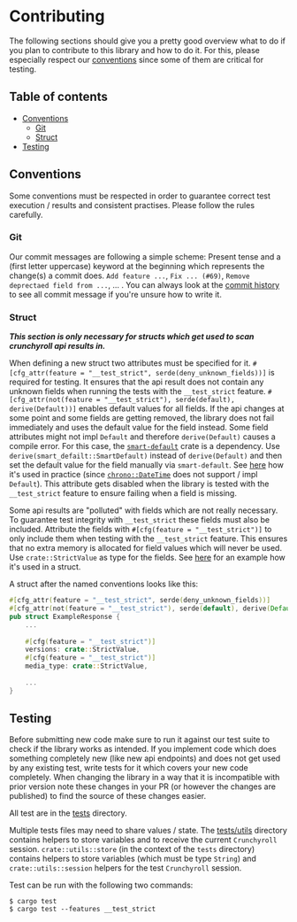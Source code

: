 # Contributing

The following sections should give you a pretty good overview what to do if you plan to contribute to this library and how to do it.
For this, please especially respect our [conventions](#conventions) since some of them are critical for testing.

## Table of contents
- [Conventions](#conventions)
  - [Git](#git)
  - [Struct](#struct)
- [Testing](#testing)

## Conventions

Some conventions must be respected in order to guarantee correct test execution / results and consistent practises.
Please follow the rules carefully.

### Git

Our commit messages are following a simple scheme: Present tense and a (first letter uppercase) keyword at the beginning which represents the change(s) a commit does.
`Add feature ...`, `Fix ... (#69)`, `Remove deprectaed field from ...`, ... .
You can always look at the [commit history](https://github.com/crunchy-labs/crunchyroll-rs/commits) to see all commit message if you're unsure how to write it.

### Struct

_**This section is only necessary for structs which get used to scan crunchyroll api results in.**_

When defining a new struct two attributes must be specified for it.
`#[cfg_attr(feature = "__test_strict", serde(deny_unknown_fields))]` is required for testing.
It ensures that the api result does not contain any unknown fields when running the tests with the `__test_strict` feature.
`#[cfg_attr(not(feature = "__test_strict"), serde(default), derive(Default))]` enables default values for all fields.
If the api changes at some point and some fields are getting removed, the library does not fail immediately and uses the default value for the field instead.
Some field attributes might not impl `Default` and therefore `derive(Default)` causes a compile error.
For this case, the [`smart-default`](https://github.com/idanarye/rust-smart-default) crate is a dependency.
Use `derive(smart_defailt::SmartDefault)` instead of `derive(Default)` and then set the default value for the field manually via `smart-default`.
See [here](https://github.com/crunchy-labs/crunchyroll-rs/blob/caf0018cd9bb93ac7948bcc47a0baffe3ed883a3/src/crunchyroll.rs#L229) how it's used in practice (since [`chrono::DateTime`](https://github.com/chronotope/chrono) does not support / impl `Default`).
This attribute gets disabled when the library is tested with the `__test_strict` feature to ensure failing when a field is missing.

Some api results are "polluted" with fields which are not really necessary.
To guarantee test integrity with `__test_strict` these fields must also be included.
Attribute the fields with `#[cfg(feature = "__test_strict")]` to only include them when testing with the `__test_strict` feature.
This ensures that no extra memory is allocated for field values which will never be used.
Use `crate::StrictValue` as type for the fields.
See [here](https://github.com/crunchy-labs/crunchyroll-rs/blob/7afffd6a2ce04e90a825f4da504690800979b015/src/media.rs#L98) for an example how it's used in a struct.

A struct after the named conventions looks like this:
```rust
#[cfg_attr(feature = "__test_strict", serde(deny_unknown_fields))]
#[cfg_attr(not(feature = "__test_strict"), serde(default), derive(Default))]
pub struct ExampleResponse {
    ...
    
    #[cfg(feature = "__test_strict")]
    versions: crate::StrictValue,
    #[cfg(feature = "__test_strict")]
    media_type: crate::StrictValue,
    
    ...
}
```

## Testing

Before submitting new code make sure to run it against our test suite to check if the library works as intended.
If you implement code which does something completely new (like new api endpoints) and does not get used by any existing test, write tests for it which covers your new code completely.
When changing the library in a way that it is incompatible with prior version note these changes in your PR (or however the changes are published) to find the source of these changes easier.

All test are in the [tests](tests) directory.

Multiple tests files may need to share values / state.
The [tests/utils](tests/utils) directory contains helpers to store variables and to receive the current `Crunchyroll` session.
`crate::utils::store` (in the context of the `tests` directory) contains helpers to store variables (which must be type `String`) and `crate::utils::session` helpers for the test `Crunchyroll` session.

Test can be run with the following two commands:
```shell
$ cargo test
$ cargo test --features __test_strict
```

